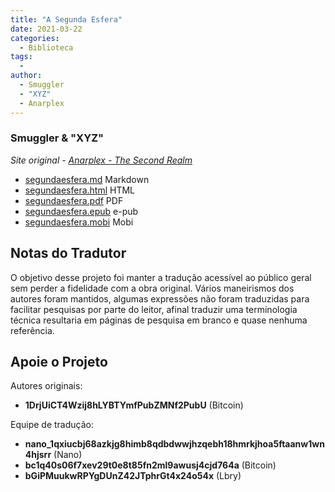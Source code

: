 ```yaml
---
title: "A Segunda Esfera"
date: 2021-03-22
categories:
  - Biblioteca
tags:
  -
author:
  - Smuggler
  - "XYZ"
  - Anarplex
---
```



### Smuggler & "XYZ"


_Site original - [Anarplex - The Second Realm](https://anarplex.net/files/secondrealm/)_

* <a href="https://raw.githubusercontent.com/cypherpunksbr/a-segunda-esfera/master/segundaesfera.md" target="_blank">segundaesfera.md</a> Markdown
* <a href="/arquivos/a-segunda-esfera/" target="_blank">segundaesfera.html</a> HTML
* <a href="https://github.com/cypherpunksbr/a-segunda-esfera/raw/master/segundaesfera.pdf" target="_blank">segundaesfera.pdf</a> PDF
* <a href="https://github.com/cypherpunksbr/a-segunda-esfera/raw/master/segundaesfera.epub" target="_blank">segundaesfera.epub</a> e-pub
* <a href="https://github.com/cypherpunksbr/a-segunda-esfera/raw/master/segundaesfera.mobi" target="_blank">segundaesfera.mobi</a> Mobi

## Notas do Tradutor

O objetivo desse projeto foi manter a tradução acessível ao público geral sem perder a fidelidade com a obra original.
Vários maneirismos dos autores foram mantidos, algumas expressões não foram traduzidas para facilitar pesquisas por parte do leitor, afinal traduzir uma terminologia técnica resultaria em páginas de pesquisa em branco e quase nenhuma referência.

## Apoie o Projeto

Autores originais:
* **1DrjUiCT4Wzij8hLYBTYmfPubZMNf2PubU** (Bitcoin)

Equipe de tradução:
* **nano_1qxiucbj68azkjg8himb8qdbdwwjhzqebh18hmrkjhoa5ftaanw1wn4hjsrr** (Nano)
* **bc1q40s06f7xev29t0e8t85fn2ml9awusj4cjd764a** (Bitcoin)
* **bGiPMuukwRPYgDUnZ42JTphrGt4x24o54x** (Lbry)